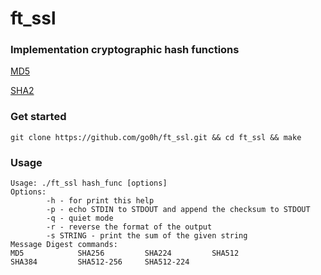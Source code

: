 # ft_ssl

### Implementation cryptographic hash functions

<a href="https://en.wikipedia.org/wiki/MD5">MD5</a>

<a href="https://en.wikipedia.org/wiki/SHA-2">SHA2</a>

### Get started
```
git clone https://github.com/go0h/ft_ssl.git && cd ft_ssl && make
```

### Usage
```
Usage: ./ft_ssl hash_func [options]
Options:
        -h - for print this help
        -p - echo STDIN to STDOUT and append the checksum to STDOUT
        -q - quiet mode
        -r - reverse the format of the output
        -s STRING - print the sum of the given string
Message Digest commands:
MD5            SHA256         SHA224         SHA512
SHA384         SHA512-256     SHA512-224
```
